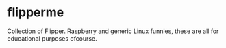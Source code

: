 # flipperme

Collection of Flipper. Raspberry and generic Linux funnies, these are all for educational purposes ofcourse.









            
